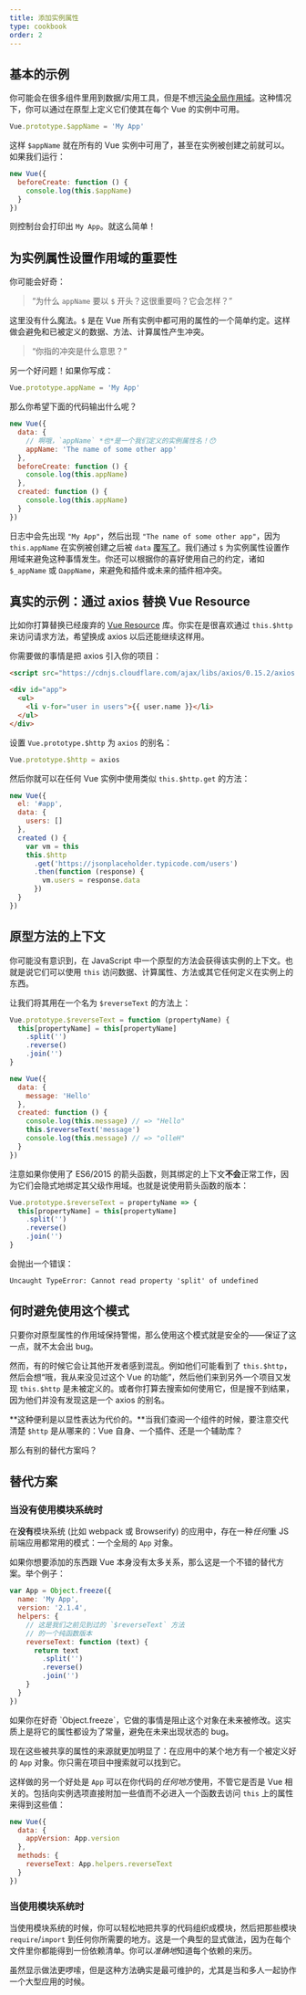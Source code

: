```yaml
---
title: 添加实例属性
type: cookbook
order: 2
---
```


## 基本的示例

你可能会在很多组件里用到数据/实用工具，但是不想[污染全局作用域](https://github.com/getify/You-Dont-Know-JS/blob/master/scope%20%26%20closures/ch3.md)。这种情况下，你可以通过在原型上定义它们使其在每个 Vue 的实例中可用。

``` js
Vue.prototype.$appName = 'My App'
```

这样 `$appName` 就在所有的 Vue 实例中可用了，甚至在实例被创建之前就可以。如果我们运行：

``` js
new Vue({
  beforeCreate: function () {
    console.log(this.$appName)
  }
})
```

则控制台会打印出 `My App`。就这么简单！

## 为实例属性设置作用域的重要性

你可能会好奇：

> “为什么 `appName` 要以 `$` 开头？这很重要吗？它会怎样？”

这里没有什么魔法。`$` 是在 Vue 所有实例中都可用的属性的一个简单约定。这样做会避免和已被定义的数据、方法、计算属性产生冲突。

> “你指的冲突是什么意思？”

另一个好问题！如果你写成：

``` js
Vue.prototype.appName = 'My App'
```

那么你希望下面的代码输出什么呢？

``` js
new Vue({
  data: {
    // 啊哦，`appName` *也*是一个我们定义的实例属性名！😯
    appName: 'The name of some other app'
  },
  beforeCreate: function () {
    console.log(this.appName)
  },
  created: function () {
    console.log(this.appName)
  }
})
```

日志中会先出现 `"My App"`，然后出现 `"The name of some other app"`，因为 `this.appName` 在实例被创建之后被 `data` [覆写了](https://github.com/getify/You-Dont-Know-JS/blob/master/this%20%26%20object%20prototypes/ch5.md)。我们通过 `$` 为实例属性设置作用域来避免这种事情发生。你还可以根据你的喜好使用自己的约定，诸如 `$_appName` 或 `ΩappName`，来避免和插件或未来的插件相冲突。

## 真实的示例：通过 axios 替换 Vue Resource

比如你打算替换已经废弃的 [Vue Resource](https://medium.com/the-vue-point/retiring-vue-resource-871a82880af4) 库。你实在是很喜欢通过 `this.$http` 来访问请求方法，希望换成 axios 以后还能继续这样用。

你需要做的事情是把 axios 引入你的项目：

``` html
<script src="https://cdnjs.cloudflare.com/ajax/libs/axios/0.15.2/axios.js"></script>

<div id="app">
  <ul>
    <li v-for="user in users">{{ user.name }}</li>
  </ul>
</div>
```

设置 `Vue.prototype.$http` 为 `axios` 的别名：

``` js
Vue.prototype.$http = axios
```

然后你就可以在任何 Vue 实例中使用类似 `this.$http.get` 的方法：

``` js
new Vue({
  el: '#app',
  data: {
    users: []
  },
  created () {
    var vm = this
    this.$http
      .get('https://jsonplaceholder.typicode.com/users')
      .then(function (response) {
        vm.users = response.data
      })
  }
})
```

## 原型方法的上下文

你可能没有意识到，在 JavaScript 中一个原型的方法会获得该实例的上下文。也就是说它们可以使用 `this` 访问数据、计算属性、方法或其它任何定义在实例上的东西。

让我们将其用在一个名为 `$reverseText` 的方法上：

``` js
Vue.prototype.$reverseText = function (propertyName) {
  this[propertyName] = this[propertyName]
    .split('')
    .reverse()
    .join('')
}

new Vue({
  data: {
    message: 'Hello'
  },
  created: function () {
    console.log(this.message) // => "Hello"
    this.$reverseText('message')
    console.log(this.message) // => "olleH"
  }
})
```

注意如果你使用了 ES6/2015 的箭头函数，则其绑定的上下文**不会**正常工作，因为它们会隐式地绑定其父级作用域。也就是说使用箭头函数的版本：

``` js
Vue.prototype.$reverseText = propertyName => {
  this[propertyName] = this[propertyName]
    .split('')
    .reverse()
    .join('')
}
```

会抛出一个错误：

``` log
Uncaught TypeError: Cannot read property 'split' of undefined
```

## 何时避免使用这个模式

只要你对原型属性的作用域保持警惕，那么使用这个模式就是安全的——保证了这一点，就不太会出 bug。

然而，有的时候它会让其他开发者感到混乱。例如他们可能看到了 `this.$http`，然后会想“哦，我从来没见过这个 Vue 的功能”，然后他们来到另外一个项目又发现 `this.$http` 是未被定义的。或者你打算去搜索如何使用它，但是搜不到结果，因为他们并没有发现这是一个 axios 的别名。

**这种便利是以显性表达为代价的。**当我们查阅一个组件的时候，要注意交代清楚 `$http` 是从哪来的：Vue 自身、一个插件、还是一个辅助库？

那么有别的替代方案吗？

## 替代方案

### 当没有使用模块系统时

在**没有**模块系统 (比如 webpack 或 Browserify) 的应用中，存在一种*任何*重 JS 前端应用都常用的模式：一个全局的 `App` 对象。

如果你想要添加的东西跟 Vue 本身没有太多关系，那么这是一个不错的替代方案。举个例子：

``` js
var App = Object.freeze({
  name: 'My App',
  version: '2.1.4',
  helpers: {
    // 这是我们之前见到过的 `$reverseText` 方法
    // 的一个纯函数版本
    reverseText: function (text) {
      return text
        .split('')
        .reverse()
        .join('')
    }
  }
})
```

<p class="tip">如果你在好奇 `Object.freeze`，它做的事情是阻止这个对象在未来被修改。这实质上是将它的属性都设为了常量，避免在未来出现状态的 bug。</p>

现在这些被共享的属性的来源就更加明显了：在应用中的某个地方有一个被定义好的 `App` 对象。你只需在项目中搜索就可以找到它。

这样做的另一个好处是 `App` 可以在你代码的*任何地方*使用，不管它是否是 Vue 相关的。包括向实例选项直接附加一些值而不必进入一个函数去访问 `this` 上的属性来得到这些值：

``` js
new Vue({
  data: {
    appVersion: App.version
  },
  methods: {
    reverseText: App.helpers.reverseText
  }
})
```

### 当使用模块系统时

当使用模块系统的时候，你可以轻松地把共享的代码组织成模块，然后把那些模块 `require`/`import` 到任何你所需要的地方。这是一个典型的显式做法，因为在每个文件里你都能得到一份依赖清单。你可以*准确地*知道每个依赖的来历。

虽然显示做法更啰嗦，但是这种方法确实是最可维护的，尤其是当和多人一起协作一个大型应用的时候。
